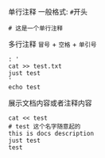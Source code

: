 单行注释
一般格式: `#`开头

```shell
# 这是一个单行注释
```

多行注释
`冒号` + `空格` + `单引号`

```shell
: '
cat >> test.txt
just test
'
echo test

```

展示文档内容或者注释内容

```shell
cat << test
# test 这个名字随意起的
this is docs description
just test
test
```
